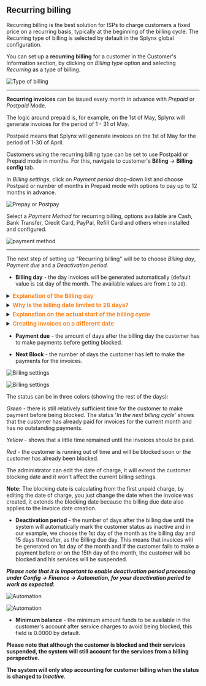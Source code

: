 ## Recurring billing

Recurring billing is the best solution for ISPs to charge customers a fixed price on a recurring basis, typically at the beginning of the billing cycle. The Recurring type of billing is selected by default in the Splynx global configuration.

You can set up a **recurring billing** for a customer in the Customer's Information section, by clicking on *Billing type* option and selecting *Recurring* as a type of billing.

![Type of billing](type_of_billing_recurring.png)


---------
**Recurring invoices** can be issued every month in advance with *Prepaid* or *Postpaid* Mode.

The logic around prepaid is, for example, on the 1st of May, Splynx will generate invoices for the period of 1 - 31 of May.

Postpaid means that Splynx will generate invoices on the 1st of May for the period of 1-30 of April.

Customers using the recurring billing type can be set to use Postpaid or Prepaid mode in months. For this, navigate to customer's **Billing** → **Billing config** tab.

In *Billing settings*, click on *Payment period* drop-down list and choose Postpaid or number of months in Prepaid mode with options to pay up to 12 months in advance.

![Prepay or Postpay](prepay_postpay.png)

Select a *Payment Method* for recurring billing, options available are Cash, Bank Transfer, Credit Card, PayPal, Refill Card and others when installed and configured.

![payment method](payment_method_1.png)

---------
The next step of setting up "Recurring billing" will be to choose *Billing day*, *Payment due* and a *Deactivation period*.

* **Billing day** - the day invoices will be generated automatically (default value is `1`st day of the month. The available values are from `1` to `28`).

<details style="font-size: 15px; margin-bottom: 5px;">
<summary><b style="color: #FD841F;">Explanation of the Billing day</b></summary>
<div markdown="1" style="margin-top: 15px; font-size: 16px;">

Billing day is the automatic date of invoice creation and also the start of the billing period (for one month).
Example: Setting to 1 means billing from 1st to end of month and 10 means billing from 10th to the 9th of the next month. 

</div>
</details>

<details style="font-size: 15px; margin-bottom: 5px;">
<summary><b style="color: #FD841F;">Why is the billing date limited to 28 days?</b></summary>
<div markdown="1" style="margin-top: 15px; font-size: 16px;">

The billing day value is limited to 28 to allow us to create invoices on the same day of every month consistently. Thus limited to 28 because of February.
Should you wish to create invoices on any day between the 29th and 31st you can choose between the 28th or the 1st to create your invoices on these days instead.

</div>
</details>

<details style="font-size: 15px; margin-bottom: 5px;">
<summary><b style="color: #FD841F;">Explanation on the actual start of the billing cycle</b></summary>
<div markdown="1" style="margin-top: 15px; font-size: 16px;">

The start of the actual billing cycle, however, (from which date the customer will be billed from) is determined by the service start date, this will always pro-rate from the service start date to the end of the first billing cycle and then continue to bill as per the normal billing period.
Example A: If a customer service start date is 15 March and the billing day is set to 1, an invoice generated in March will show the customer being billed from 15 March - 31 March, the next invoice will show 1 April - 30 April etc.
Example B: If a customer service start date is 15 March and the billing day is set to 1, an invoice generated in April will show the customer being billed from 15 March - 30 April.

</div>
</details>

<details style="font-size: 15px; margin-bottom: 5px;">
<summary><b style="color: #FD841F;">Creating invoices on a different date</b></summary>
<div markdown="1" style="margin-top: 15px; font-size: 16px;">

If you would like to create an invoice on a different date to that of the billing day then the History and Preview tool should be used to create the invoice preview batch on a desired day.
Example: If you would like to create the invoice batch for April, on the 25th of March, then you would navigate to the history and preview tool on the 25th of March, select 1 April as the Date and click preview. This will create the batch which can be previewed and ultimately confirmed once you are satisfied with the data. All invoices and transactions will then be created and invoices will be sent according to the configured notification settings.

</div>
</details>

* **Payment due** - the amount of days after the billing day the customer has to make payments before getting blocked.

* **Next Block** - the number of days the customer has left to make the payments for the invoices.

![Billing settings](billing_settings.png)

![Billing settings](date_of_charge.png)

The status can be in three colors (showing the rest of the days):

_Green_  - there is still relatively sufficient time for the customer to make payment before being blocked. The status '_In the next billing cycle_' shows that the customer has already paid for invoices for the current month and has no outstanding payments.

_Yellow_ - shows that a little time remained until the invoices should be paid.

 _Red_ - the customer is running out of time and will be blocked soon or the customer has already been blocked.

The administrator can edit the date of charge, it will extend the customer blocking date and it won't affect the current billing settings.

**Note:** The blocking date is calculating from the first unpaid charge, by editing the date of charge, you just change the date when the invoice was created, it extends the blocking date because the billing due date also applies to the invoice date creation.

* **Deactivation period** - the number of days after the billing due until the system will automatically mark the customer status as inactive and
in our example, we choose the 1st day of the month as the billing day and 15 days thereafter, as the Billing due day. This means that invoices will be generated on 1st day of the month and if the customer fails to make a payment before or on the 15th day of the month, the customer will be blocked and his services will be suspended.


***Please note that it is important to enable deactivation period processing under *Config → Finance → Automation*, for your deactivation period to work as expected***:

![Automation](automation.png)

![Automation](automation1.png)

* **Minimum balance** - the minimum amount funds to be available in the customer's account after service charges to avoid being blocked, this field is 0.0000 by default.


**Please note that although the customer is blocked and their services suspended, the system will still account for the services from a billing perspective.**

**The system will only stop accounting for customer billing when the status is changed to _Inactive_**.
